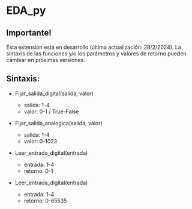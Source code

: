 # EDA_py

## Importante!

Esta extensión está en desarrollo (última actualización: 28/2/2024). La sintaxis de las funciones y/o los parámetros y valores de retorno pueden cambiar en próximas versiones.

## Sintaxis:

* Fijar_salida_digital(salida, valor)
    * salida: 1-4
    * valor: 0-1 / True-False

* Fijar_salida_analogica(salida, valor)
    * salida: 1-4
    * valor: 0-1023

* Leer_entrada_digital(entrada)
    * entrada: 1-4
    * retorno: 0-1

* Leer_entrada_digital(entrada)
    * entrada: 1-4
    * retorno: 0-65535
